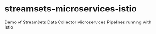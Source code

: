 # streamsets-microservices-istio
Demo of StreamSets Data Collector Microservices Pipelines running with Istio
